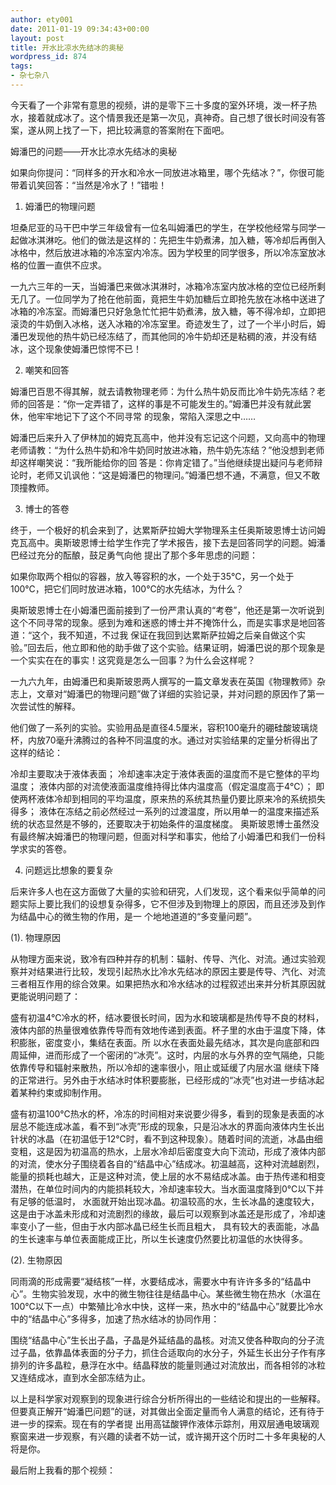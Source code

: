 ```yaml
---
author: ety001
date: 2011-01-19 09:34:43+00:00
layout: post
title: 开水比凉水先结冰的奥秘
wordpress_id: 874
tags:
- 杂七杂八
---
```


今天看了一个非常有意思的视频，讲的是零下三十多度的室外环境，泼一杯子热水，接着就成冰了。这个情景我还是第一次见，真神奇。自己想了很长时间没有答案，遂从网上找了一下，把比较满意的答案附在下面吧。

姆潘巴的问题——开水比凉水先结冰的奥秘

如果向你提问：“同样多的开水和冷水一同放进冰箱里，哪个先结冰？”，你很可能带着讥笑回答：“当然是冷水了！”错啦！

1. 姆潘巴的物理问题

坦桑尼亚的马干巴中学三年级曾有一位名叫姆潘巴的学生，在学校他经常与同学一起做冰淇淋吃。他们的做法是这样的：先把生牛奶煮沸，加入糖，等冷却后再倒入冰格中，然后放进冰箱的冷冻室内冷冻。因为学校里的同学很多，所以冷冻室放冰格的位置一直供不应求。

一九六三年的一天，当姆潘巴来做冰淇淋时，冰箱冷冻室内放冰格的空位已经所剩无几了。一位同学为了抢在他前面，竟把生牛奶加糖后立即抢先放在冰格中送进了冰箱的冷冻室。而姆潘巴只好急急忙忙把牛奶煮沸，放入糖，等不得冷却，立即把滚烫的牛奶倒入冰格，送入冰箱的冷冻室里。奇迹发生了，过了一个半小时后，姆潘巴发现他的热牛奶已经冻结了，而其他同的冷牛奶却还是粘稠的液，并没有结冰，这个现象使姆潘巴惊愕不已！

2. 嘲笑和回答

姆潘巴百思不得其解，就去请教物理老师：为什么热牛奶反而比冷牛奶先冻结？老师的回答是：“你一定弄错了，这样的事是不可能发生的。”姆潘巴并没有就此罢休，他牢牢地记下了这个不同寻常
的现象，常陷入深思之中……

姆潘巴后来升入了伊林加的姆克瓦高中，他并没有忘记这个问题，又向高中的物理老师请教：“为什么热牛奶和冷牛奶同时放进冰箱，热牛奶先冻结？”他没想到老师却这样嘲笑说：“我所能给你的回
答是：你肯定错了。”当他继续提出疑问与老师辩论时，老师又讥讽他：“这是姆潘巴的物理问。”姆潘巴想不通，不满意，但又不敢顶撞教师。

3. 博士的答卷

终于，一个极好的机会来到了，达累斯萨拉姆大学物理系主任奥斯玻恩博士访问姆克瓦高中。奥斯玻恩博士给学生作完了学术报告，接下去是回答同学的问题。姆潘巴经过充分的酝酿，鼓足勇气向他
提出了那个多年思虑的问题：

如果你取两个相似的容器，放入等容积的水，一个处于35℃，另一个处于100℃，把它们同时放进冰箱，100℃的水先结冰，为什么？

奥斯玻恩博士在小姆潘巴面前接到了一份严肃认真的“考卷”，他还是第一次听说到这个不同寻常的现象。感到为难和迷惑的博士并不掩饰什么，而是实事求是地回答道：“这个，我不知道，不过我
保证在我回到达累斯萨拉姆之后亲自做这个实验。”回去后，他立即和他的助手做了这个实验。结果证明，姆潘巴说的那个现象是一个实实在在的事实！这究竟是怎么一回事？为什么会这样呢？

一九六九年，由姆潘巴和奥斯玻恩两人撰写的一篇文章发表在英国《物理教师》杂志上，文章对“姆潘巴的物理问题”做了详细的实验记录，并对问题的原因作了第一次尝试性的解释。

他们做了一系列的实验。实验用品是直径4.5厘米，容积100毫升的硼硅酸玻璃烧杯，内放70毫升沸腾过的各种不同温度的水。通过对实验结果的定量分析得出了这样的结论：

冷却主要取决于液体表面；
冷却速率决定于液体表面的温度而不是它整体的平均温度；
液体内部的对流使液面温度维持得比体内温度高（假定温度高于4℃）；
即使两杯液体冷却到相同的平均温度，原来热的系统其热量仍要比原来冷的系统损失得多；
液体在冻结之前必然经过一系列的过渡温度，所以用单一的温度来描述系统的状态显然是不够的，还要取决于初始条件的温度梯度。
奥斯玻恩博士虽然没有最终解决姆潘巴的物理问题，但面对科学和事实，他给了小姆潘巴和我们一份科学求实的答卷。

4. 问题远比想象的要复杂

后来许多人也在这方面做了大量的实验和研究，人们发现，这个看来似乎简单的问题实际上要比我们的设想复杂得多，它不但涉及到物理上的原因，而且还涉及到作为结晶中心的微生物的作用，是一
个地地道道的“多变量问题”。

(1). 物理原因

从物理方面来说，致冷有四种并存的机制：辐射、传导、汽化、对流。通过实验观察并对结果进行比较，发现引起热水比冷水先结冰的原因主要是传导、汽化、对流三者相互作用的综合效果。如果把热水和冷水结冰的过程叙述出来并分析其原因就更能说明问题了：

盛有初温4℃冷水的杯，结冰要很长时间，因为水和玻璃都是热传导不良的材料，液体内部的热量很难依靠传导而有效地传递到表面。杯子里的水由于温度下降，体积膨胀，密度变小，集结在表面。所
以水在表面处最先结冰，其次是向底部和四周延伸，进而形成了一个密闭的“冰壳”。这时，内层的水与外界的空气隔绝，只能依靠传导和辐射来散热，所以冷却的速率很小，阻止或延缓了内层水温
继续下降的正常进行。另外由于水结冰时体积要膨胀，已经形成的“冰壳”也对进一步结冰起着某种约束或抑制作用。

盛有初温100℃热水的杯，冷冻的时间相对来说要少得多，看到的现象是表面的冰层总不能连成冰盖，看不到“冰壳”形成的现象，只是沿冰水的界面向液体内生长出针状的冰晶（在初温低于12℃时，看不到这种现象）。随着时间的流逝，冰晶由细变粗，这是因为初温高的热水，上层水冷却后密度变大向下流动，形成了液体内部的对流，使水分子围绕着各自的“结晶中心”结成冰。初温越高，这种对流越剧烈，能量的损耗也越大，正是这种对流，使上层的水不易结成冰盖。由于热传递和相变潜热，在单位时间内的内能损耗较大，冷却速率较大。当水面温度降到0℃以下并有足够的低温时，
水面就开始出现冰晶。初温较高的水，生长冰晶的速度较大，这是由于冰盖未形成和对流剧烈的缘故，最后可以观察到冰盖还是形成了，冷却速率变小了一些，但由于水内部冰晶已经生长而且粗大，
具有较大的表面能，冰晶的生长速率与单位表面能成正比，所以生长速度仍然要比初温低的水快得多。

(2). 生物原因

同雨滴的形成需要“凝结核”一样，水要结成冰，需要水中有许许多多的“结晶中心”。生物实验发现，水中的微生物往往是结晶中心。某些微生物在热水（水温在100℃以下一点）中繁殖比冷水中快，这样一来，热水中的“结晶中心”就要比冷水中的“结晶中心”多得多，加速了热水结冰的协同作用：

围绕“结晶中心”生长出子晶，子晶是外延结晶的晶核。对流又使各种取向的分子流过子晶，依靠晶体表面的分子力，抓住合适取向的水分子，外延生长出分子作有序排列的许多晶粒，悬浮在水中。结晶释放的能量则通过对流放出，而各相邻的冰粒又连结成冰，直到水全部冻结为止。

以上是科学家对观察到的现象进行综合分析所得出的一些结论和提出的一些解释。但要真正解开“姆潘巴问题”的谜，对其做出全面定量而令人满意的结论，还有待于进一步的探索。现在有的学者提
出用高锰酸钾作液体示踪剂，用双层通电玻璃观察窗来进一步观察，有兴趣的读者不妨一试，或许揭开这个历时二十多年奥秘的人将是你。

最后附上我看的那个视频：
